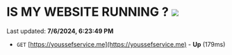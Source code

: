 # IS MY WEBSITE RUNNING ? [![](https://img.shields.io/static/v1?label=Sponsor&message=%E2%9D%A4&logo=GitHub&color=%23fe8e86)](https://github.com/sponsors/Youssef-Lehmam)

Last updated: **7/6/2024, 6:23:49 PM**

- `GET` [https://youssefservice.me](https://youssefservice.me) - **Up** (179ms)
